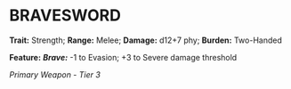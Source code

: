 ﻿# BRAVESWORD

**Trait:** Strength; **Range:** Melee; **Damage:** d12+7 phy; **Burden:** Two-Handed

**Feature:** ***Brave:*** -1 to Evasion; +3 to Severe damage threshold

*Primary Weapon - Tier 3*
